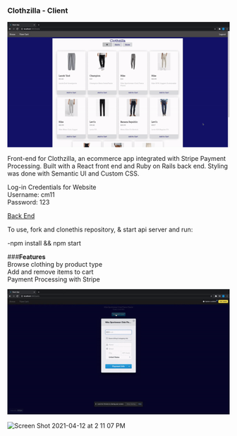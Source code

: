 ### **Clothzilla - Client**<br />

![](Clothzilla.gif)




Front-end for Clothzilla, an ecommerce app integrated with Stripe Payment Processing.
Built with a React front end and Ruby on Rails back end. Styling was done with Semantic UI and Custom CSS.


Log-in Credentials for Website <br />
Username: cm11 <br />
Password: 123 <br />


[Back End](https://github.com/cmur11/apartmentreview_backend)

To use, fork and clonethis repository, & start api server and run:

-npm install && npm start

###**Features**<br />
Browse clothing by product type<br />
Add and remove items to cart<br />
Payment Processing with Stripe<br />

![](Stripe1.gif)

![Screen Shot 2021-04-12 at 2 11 07 PM](https://user-images.githubusercontent.com/72579072/114441523-80e93200-9b99-11eb-8d81-bd0b52ff50b3.png)
